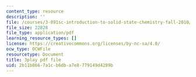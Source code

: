 ```yaml
---
content_type: resource
description: ''
file: /courses/3-091sc-introduction-to-solid-state-chemistry-fall-2010/2b11b8667a1cb6dba7e8779149d4289b_kI7D2lkcF8E.pdf
file_size: 22828
file_type: application/pdf
learning_resource_types: []
license: https://creativecommons.org/licenses/by-nc-sa/4.0/
ocw_type: OCWFile
resourcetype: Document
title: 3play pdf file
uid: 2b11b866-7a1c-b6db-a7e8-779149d4289b
---
```

